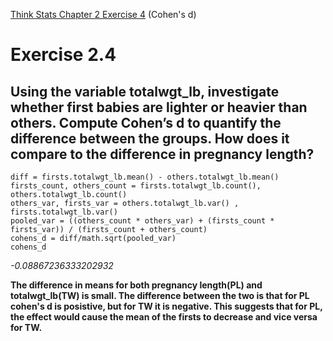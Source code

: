 [Think Stats Chapter 2 Exercise 4](http://greenteapress.com/thinkstats2/html/thinkstats2003.html#toc24) (Cohen's d)

# Exercise 2.4  
## Using the variable totalwgt_lb, investigate whether first babies are lighter or heavier than others. Compute Cohen’s d to quantify the difference between the groups. How does it compare to the difference in pregnancy length?

    diff = firsts.totalwgt_lb.mean() - others.totalwgt_lb.mean()
    firsts_count, others_count = firsts.totalwgt_lb.count(), 
    others.totalwgt_lb.count()
    others_var, firsts_var = others.totalwgt_lb.var() , 
    firsts.totalwgt_lb.var()
    pooled_var = ((others_count * others_var) + (firsts_count * 
    firsts_var)) / (firsts_count + others_count)
    cohens_d = diff/math.sqrt(pooled_var)
    cohens_d


*-0.08867236333202932*

**The difference in means for both pregnancy length(PL) and totalwgt_lb(TW) is small. The difference between the two is that for PL cohen's d is posistive, but for TW it is negative. This suggests that for PL, the effect would cause the mean of the firsts to decrease and vice versa for TW.**